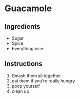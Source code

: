 # Guacamole

## Ingredients

- Sugar
- Spice
- Everything nice

## Instructions

1. Smash them all together
2. eat them if you're really hungry
3. poop yourself
4. clean up
